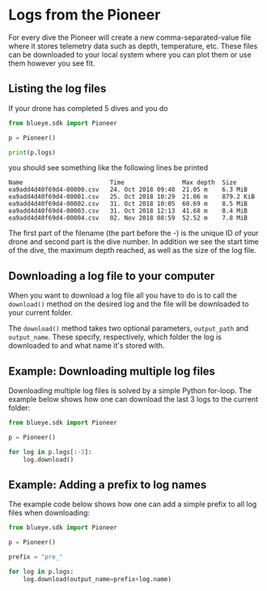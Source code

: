 # Logs from the Pioneer

For every dive the Pioneer will create a new comma-separated-value file where it
stores telemetry data such as depth, temperature, etc. These files can be downloaded to
your local system where you can plot them or use them however you see fit.

## Listing the log files
If your drone has completed 5 dives and you do

```python
from blueye.sdk import Pioneer

p = Pioneer()

print(p.logs)
```

you should see something like the following lines be printed

```
Name                        Time                Max depth  Size
ea9add4d40f69d4-00000.csv   24. Oct 2018 09:40  21.05 m    6.3 MiB
ea9add4d40f69d4-00001.csv   25. Oct 2018 10:29  21.06 m    879.2 KiB
ea9add4d40f69d4-00002.csv   31. Oct 2018 10:05  60.69 m    8.5 MiB
ea9add4d40f69d4-00003.csv   31. Oct 2018 12:13  41.68 m    8.4 MiB
ea9add4d40f69d4-00004.csv   02. Nov 2018 08:59  52.52 m    7.8 MiB
```

The first part of the filename (the part before the -) is the unique ID of your drone
and second part is the dive number. In addition we see the start time of the dive, the
maximum depth reached, as well as the size of the log file.

## Downloading a log file to your computer
When you want to download a log file all you have to do is to call the `download()`
method on the desired log and the file will be downloaded to your current folder.

The `download()` method takes two optional parameters, `output_path` and `output_name`.
These specify, respectively, which folder the log is downloaded to and what name it's
stored with.

## Example: Downloading multiple log files
Downloading multiple log files is solved by a simple Python for-loop. The example below
shows how one can download the last 3 logs to the current folder:

```python
from blueye.sdk import Pioneer

p = Pioneer()

for log in p.logs[:-3]:
    log.download()
```

## Example: Adding a prefix to log names
The example code below shows how one can add a simple prefix to all log files when
downloading:

```python
from blueye.sdk import Pioneer

p = Pioneer()

prefix = "pre_"

for log in p.logs:
    log.download(output_name=prefix+log.name)
```
